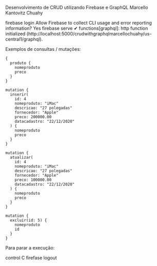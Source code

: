 Desenvolvimento de CRUD utilizando Firebase e GraphQL
Marcello Kantovitz Chuahy

firebase login
Allow Firebase to collect CLI usage and error reporting information? Yes
firebase serve
✔ functions[graphql]: http function initialized (http://localhost:5000/crudwithgraphqlmarcellochuahy/us-central1/graphql).

Exemplos de consultas / mutações:

```
{
  produto {
    nomeproduto
    preco
  }
}
```

```
mutation {
  inserir(
    id: 4
    nomeproduto: "iMac"
    descricao: "27 polegadas"
    fornecedor: "Apple"
    preco: 200000.00
    datacadastro: "22/12/2020"
  ) {
    nomeproduto
    preco
  }
}
```

```
mutation {
  atualizar(
    id: 4
    nomeproduto: "iMac"
    descricao: "27 polegadas"
    fornecedor: "Apple"
    preco: 100000.00
    datacadastro: "22/12/2020"
  ) {
    nomeproduto
    preco
  }
}
```

```
mutation {
  excluir(id: 5) {
    nomeproduto
    id
  }
}
```

Para parar a execução:

control C
firefase logout
